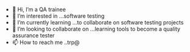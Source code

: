 - 👋 Hi, I’m a QA trainee 
- 👀 I’m interested in ...software testing
- 🌱 I’m currently learning ...to collaborate on software testing projects
- 💞️ I’m looking to collaborate on ...learning tools to become a quality assurance tester
- 📫 How to reach me ..trp@

<!---
motherT/motherT is a ✨ special ✨ repository because its `README.md` (this file) appears on your GitHub profile.
You can click the Preview link to take a look at your changes.
--->
